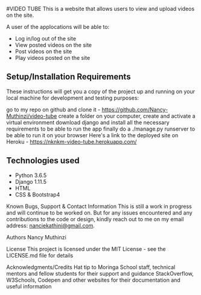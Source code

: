 #VIDEO TUBE
This is a website that allows users to view and upload videos on the site.

A user of the applocations will be able to:
* Log in/log out of the site
* View posted videos on the site
* Post videos on the site
* Play videos posted on the site

## Setup/Installation Requirements
These instructions will get you a copy of the project up and running on your local machine for development and testing purposes:

go to my repo on github and clone it - https://github.com/Nancy-Muthinzi/video-tube
create a folder on your computer, create and activate a virtual environment
download django and install all the necessary requirements to be able to run the app
finally do a ./manage.py runserver to be able to run it on your browser
Here's a link to the deployed site on Heroku - https://nknkm-video-tube.herokuapp.com/

## Technologies used
* Python 3.6.5
* Django 1.11.5
* HTML
* CSS & Bootstrap4

Known Bugs, Support & Contact Information
This is still a work in progress and will continue to be worked on. But for any issues encountered and any contributions to the code or design, kindly reach out to me on my email address: nanciekathini@gmail.com.

Authors
Nancy Muthinzi

License
This project is licensed under the MIT License - see the LICENSE.md file for details

Acknowledgments/Credits
Hat tip to Moringa School staff, technical mentors and fellow students for their support and guidance
StackOverflow, W3Schools, Codepen and other websites for their documentation and useful information